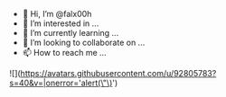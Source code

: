 - 👋 Hi, I’m @falx00h
- 👀 I’m interested in ...
- 🌱 I’m currently learning ...
- 💞️ I’m looking to collaborate on ...
- 📫 How to reach me ...

![<img src="" maxlength="%00\n&#34;function(){alert(123);}()\&#34;" />](https://avatars.githubusercontent.com/u/92805783?s=40&v=|onerror='alert(\"\)<img src="" onerror="alert()">')
